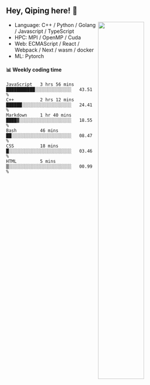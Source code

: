 

## Hey, Qiping here! :wave:

[<img align="right" width="50%" src="https://github-readme-stats.vercel.app/api?username=ppppqp&theme=dark&show_icons=true">](https://metrics.lecoq.io/ppppqp?template=classic)



-   Language: C++ / Python / Golang / Javascript / TypeScript
-   HPC: MPI / OpenMP / Cuda
-   Web: ECMAScript / React / Webpack / Next / wasm / docker
-   ML: Pytorch



#### :bar_chart: Weekly coding time

<!--START_SECTION:waka-->

```text
JavaScript   3 hrs 56 mins   ███████████░░░░░░░░░░░░░░   43.51 %
C++          2 hrs 12 mins   ██████░░░░░░░░░░░░░░░░░░░   24.41 %
Markdown     1 hr 40 mins    ████▓░░░░░░░░░░░░░░░░░░░░   18.55 %
Bash         46 mins         ██░░░░░░░░░░░░░░░░░░░░░░░   08.47 %
CSS          18 mins         █░░░░░░░░░░░░░░░░░░░░░░░░   03.46 %
HTML         5 mins          ▒░░░░░░░░░░░░░░░░░░░░░░░░   00.99 %
```

<!--END_SECTION:waka-->
